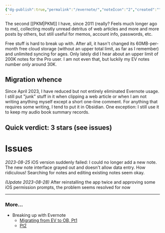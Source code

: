 ```yaml
---
{"dg-publish":true,"permalink":"/evernote/","noteIcon":"2","created":"","updated":""}
---
```


The second [[PKM\|PKM]] I have, since 2011 (really? Feels much longer ago to me), collecting mostly unread detritus of web articles and more and more posts by others, but still useful for memos, account info, passwords, etc.

Free stuff is hard to break up with. After all, it hasn't changed its 60MB-per-month free cloud storage (without an upper total limit, as far as I remember) and unlimited syncing for ages. Only lately did I hear about an upper limit of 200K notes for the Pro user. I am not even that, but luckily my EV notes number *only* around 30K.
## Migration whence

Since April 2023, I have reduced but not entirely eliminated Evernote usage. I still put "junk" stuff in it when clipping a web article or when I am not writing anything myself except a short one-line comment. For anything that requires some writing, I tend to put it in Obsidian. One exception: I still use it to keep my audio book summary records.
## Quick verdict: 3 stars (see issues)
# Issues

*2023-08-25* iOS version suddenly failed: I could no longer add a new note. The new note interface grayed out and doesn't allow data entry. How ridiculous! Searching for notes and editing existing notes seem okay.

*(Update 2023-08-28)* After reinstalling the app twice and approving some iOS permission prompts, the problem seems resolved for now

---
### More...
- Breaking up with Evernote
	- [Migrating from EV to OB, Pt1](https://www.dmuth.org/migrating-from-evernote-to-obisidian/)
	- [Pt2](https://www.dmuth.org/getting-the-most-out-of-obsidian/)